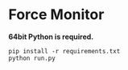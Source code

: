 # Force Monitor
**64bit Python is required.**
```
pip install -r requirements.txt
python run.py
```
